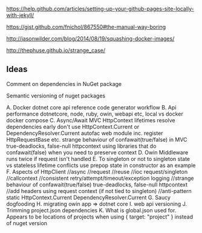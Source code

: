 https://help.github.com/articles/setting-up-your-github-pages-site-locally-with-jekyll/

https://gist.github.com/fnichol/867550#the-manual-way-boring

http://jasonwilder.com/blog/2014/08/19/squashing-docker-images/

http://thephuse.github.io/strange_case/



Ideas
-----
Comment on dependencies in NuGet package

Semantic versioning of nuget packages

A. Docker dotnet core
	api reference
	code generator
	workflow
B. Api performance dotnetcore, node, ruby, owin, webapi etc, local vs docker
	docker compose
C. Async/Await MVC HttpContext lifetimes
	resolve dependencies early
	don't use HttpContext.Current or DependencyResolver.Current
	autofac web module inc. register HttpRequestBase etc.
	strange behaviour of confawait(true/false) in MVC true-deadlocks, false-null httpcontext
    using libraries that do confawait(false) when you need to preserve context
D. Owin Middleware runs twice if request isn't handled
E. To singleton or not to singleton
	state vs stateless
	lifetime conflicts
    use prepop state in constructor as an example
F. Aspects of HttpClient
   //async
   //request
   //reuse
   //ioc request/singleton
   //callcontext
   //consistent retry/attempt/timeout/exception logging
   //strange behaviour of confawait(true/false) true-deadlocks, false-null httpcontext
   //add headers using request context (if not tied to singleton)
   //anti-pattern static HttpContext.Current DependencyResolver.Current
G. Saucy
	dogfooding
H. migrating owin app => dotnet core
I. web api versioning
J. Trimming project.json dependencies
K. What is global.json used for. Appears to be locations of projects when using { target: "project" } instead of nuget version